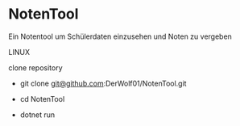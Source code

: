 # NotenTool
Ein Notentool um Schülerdaten einzusehen und Noten zu vergeben


LINUX

clone repository
- git clone git@github.com:DerWolf01/NotenTool.git

- cd NotenTool

- dotnet run
